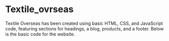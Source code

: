 # Textile_ovrseas
Textile Overseas has been created using basic HTML, CSS, and JavaScript code, featuring sections for headings, a blog, products, and a footer. Below is the basic code for the website.

